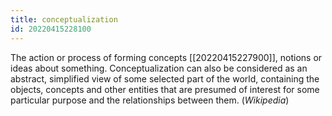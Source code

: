 ```yaml
---
title: conceptualization
id: 20220415228100
---
```


The action or process of forming concepts [[20220415227900]], notions or ideas about something. Conceptualization can also be considered as an abstract, simplified view of some selected part of the world, containing the objects, concepts and other entities that are presumed of interest for some particular purpose and the relationships between them. (*Wikipedia*)

